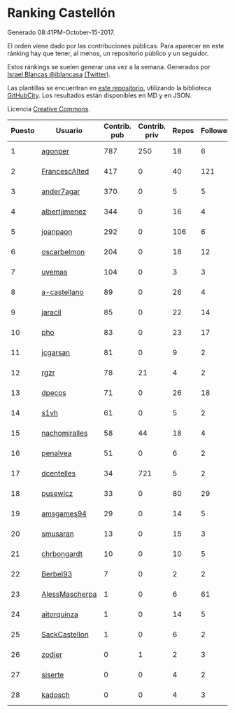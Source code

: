 # Ranking Castellón

Generado 08:41PM-October-15-2017.

El orden viene dado por las contribuciones públicas. Para aparecer en este ránking hay que tener, al menos, un repositorio público y un seguidor.

Estos ránkings se suelen generar una vez a la semana. Generados por [Israel Blancas @iblancasa](https://github.com/iblancasa/) [(Twitter)](https://twitter.com/iblancasa).

Las plantillas se encuentran en [este repositorio](https://github.com/iblancasa/GH-Spanish-Ranking), utilizando la biblioteca [GitHubCity](https://github.com/iblancasa/GitHubCity). Los resultados están disponibles en MD y en JSON.

Licencia [Creative Commons](https://creativecommons.org/licenses/by/4.0/).

| Puesto   |  Usuario  | Contrib. pub | Contrib. priv |Repos| Followers | Desde |  Avatar  |
|----------|-----------|--------------|---------------|-----|-----------|-------|----------|
|1|[agonper](https://github.com/agonper)|787|250|18|6|2015-01-27|![agonper](https://avatars3.githubusercontent.com/u/10727467)|
|2|[FrancescAlted](https://github.com/FrancescAlted)|417|0|40|121|2010-06-25|![FrancescAlted](https://avatars0.githubusercontent.com/u/314521)|
|3|[ander7agar](https://github.com/ander7agar)|370|0|5|5|2014-03-06|![ander7agar](https://avatars2.githubusercontent.com/u/6875232)|
|4|[albertjimenez](https://github.com/albertjimenez)|344|0|16|4|2015-05-21|![albertjimenez](https://avatars3.githubusercontent.com/u/12547680)|
|5|[joanpaon](https://github.com/joanpaon)|292|0|106|6|2013-06-30|![joanpaon](https://avatars1.githubusercontent.com/u/4895527)|
|6|[oscarbelmon](https://github.com/oscarbelmon)|204|0|18|12|2013-04-05|![oscarbelmon](https://avatars0.githubusercontent.com/u/4066452)|
|7|[uvemas](https://github.com/uvemas)|104|0|3|3|2011-10-03|![uvemas](https://avatars1.githubusercontent.com/u/1099529)|
|8|[a-castellano](https://github.com/a-castellano)|89|0|26|4|2015-03-17|![a-castellano](https://avatars0.githubusercontent.com/u/11519707)|
|9|[jaracil](https://github.com/jaracil)|85|0|22|14|2014-01-10|![jaracil](https://avatars0.githubusercontent.com/u/6370372)|
|10|[pho](https://github.com/pho)|83|0|23|17|2009-05-25|![pho](https://avatars0.githubusercontent.com/u/88469)|
|11|[jcgarsan](https://github.com/jcgarsan)|81|0|9|2|2013-09-26|![jcgarsan](https://avatars3.githubusercontent.com/u/5547857)|
|12|[rgzr](https://github.com/rgzr)|78|21|4|2|2015-07-03|![rgzr](https://avatars1.githubusercontent.com/u/13169716)|
|13|[dpecos](https://github.com/dpecos)|71|0|26|18|2011-01-26|![dpecos](https://avatars0.githubusercontent.com/u/584298)|
|14|[s1vh](https://github.com/s1vh)|61|0|5|2|2014-10-09|![s1vh](https://avatars1.githubusercontent.com/u/9099118)|
|15|[nachomiralles](https://github.com/nachomiralles)|58|44|18|4|2013-06-26|![nachomiralles](https://avatars2.githubusercontent.com/u/4831513)|
|16|[penalvea](https://github.com/penalvea)|51|0|6|2|2013-04-09|![penalvea](https://avatars3.githubusercontent.com/u/4102114)|
|17|[dcentelles](https://github.com/dcentelles)|34|721|5|2|2013-07-15|![dcentelles](https://avatars2.githubusercontent.com/u/5012707)|
|18|[pusewicz](https://github.com/pusewicz)|33|0|80|29|2008-02-26|![pusewicz](https://avatars2.githubusercontent.com/u/940)|
|19|[amsgames94](https://github.com/amsgames94)|29|0|14|5|2014-03-15|![amsgames94](https://avatars3.githubusercontent.com/u/6959189)|
|20|[smusaran](https://github.com/smusaran)|13|0|15|3|2015-11-10|![smusaran](https://avatars2.githubusercontent.com/u/15787704)|
|21|[chrbongardt](https://github.com/chrbongardt)|10|0|10|5|2012-11-19|![chrbongardt](https://avatars3.githubusercontent.com/u/2834466)|
|22|[Berbel93](https://github.com/Berbel93)|7|0|2|2|2016-03-02|![Berbel93](https://avatars2.githubusercontent.com/u/17596372)|
|23|[AlessMascherpa](https://github.com/AlessMascherpa)|1|0|6|61|2011-04-03|![AlessMascherpa](https://avatars2.githubusercontent.com/u/706750)|
|24|[aitorquinza](https://github.com/aitorquinza)|1|0|14|5|2012-09-17|![aitorquinza](https://avatars3.githubusercontent.com/u/2361502)|
|25|[SackCastellon](https://github.com/SackCastellon)|1|0|6|2|2013-08-28|![SackCastellon](https://avatars3.githubusercontent.com/u/5330355)|
|26|[zodier](https://github.com/zodier)|0|1|2|3|2010-11-13|![zodier](https://avatars0.githubusercontent.com/u/480371)|
|27|[siserte](https://github.com/siserte)|0|0|4|2|2014-02-05|![siserte](https://avatars2.githubusercontent.com/u/6595035)|
|28|[kadosch](https://github.com/kadosch)|0|0|4|3|2011-12-31|![kadosch](https://avatars1.githubusercontent.com/u/1296520)|
